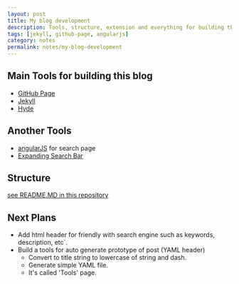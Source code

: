 ```yaml
---
layout: post
title: My blog development
description: Tools, structure, extension and everything for building this blog
tags: [jekyll, github-page, angularjs]
category: notes
permalink: notes/my-blog-development
---
```


## Main Tools for building this blog
- [GitHub Page](https://pages.github.com)
- [Jekyll](jekyllrb.com)
- [Hyde](http://hyde.getpoole.com/)

## Another Tools
- [angularJS](https://angularjs.org/) for search page
- [Expanding Search Bar](http://tympanus.net/Tutorials/ExpandingSearchBar/)

## Structure
[see README.MD in this repository](https://github.com/mildronize/mildronize.github.io/blob/master/README.md)

## Next Plans
- Add html header for friendly with search engine such as keywords, description, etc`.
- Build a tools for auto generate prototype of post (YAML header)
  - Convert to title string to lowercase of string and dash.
  - Generate simple YAML file.
  - It's called 'Tools' page.
